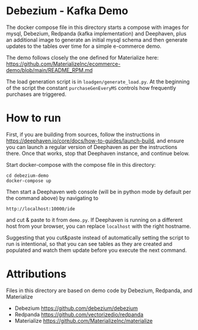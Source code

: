 Debezium - Kafka Demo
=====================

The docker compose file in this directory starts a compose with
images for mysql, Debezium, Redpanda (kafka implementation) and Deephaven,
plus an additional image to generate an initial mysql schema and
then generate updates to the tables over time for a simple e-commerce demo.

The demo follows closely the one defined for Materialize here:
https://github.com/MaterializeInc/ecommerce-demo/blob/main/README_RPM.md

The load generation script is in `loadgen/generate_load.py`.
At the beginning of the script the constant `purchaseGenEveryMS`
controls how frequently purchases are triggered.


How to run
==========

First, if you are building from sources, follow the instructions
in https://deephaven.io/core/docs/how-to-guides/launch-build,
and ensure you can launch a regular version of Deephaven
as per the instructions there.  Once that works, stop that
Deephaven instance, and continue below.

Start docker-compose with the compose file in this
directory:

```
cd debezium-demo
docker-compose up
```

Then start a Deephaven web console (will be in python mode
by default per the command above) by navigating to

```
http://localhost:10000/ide
```

and cut & paste to it from `demo.py`.  If Deephaven is running
on a different host from your browser, you can replace `localhost`
with the right hostname.

Suggesting that you cut&paste instead of automatically setting
the script to run is intentional, so that you can see tables
as they are created and populated and watch them update
before you execute the next command.


Attributions
============

Files in this directory are based on demo code by
Debezium, Redpanda, and Materialize

* Debezium https://github.com/debezium/debezium
* Redpanda https://github.com/vectorizedio/redpanda
* Materialize https://github.com/MaterializeInc/materialize
